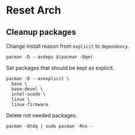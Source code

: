 <!-- markdownlint-disable MD013 -->
<!-- markdownlint-disable MD033 -->
<!-- markdownlint-disable MD046 -->

# Reset Arch

## Cleanup packages

Change install reason from `explicit` to `dependency`.

```shell
pacman -D --asdeps $(pacman -Qqe)
```

Set packages that should be kept as explicit.

```shell
pacman -D --asexplicit \
  base \
  base-devel \
  intel-ucode \
  linux \
  linux-firmware
```

Delete not needed packages.

```shell
pacman -Qtdq | sudo pacman -Rns -
```
